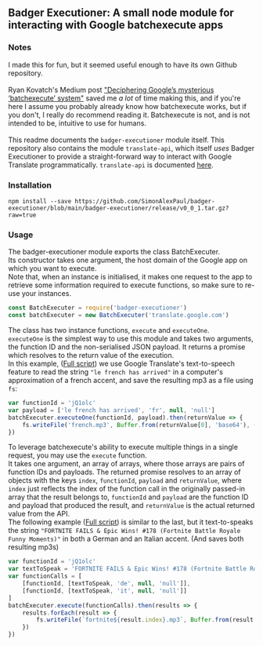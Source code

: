 ## Badger Executioner: A small node module for interacting with Google batchexecute apps

### Notes
I made this for fun, but it seemed useful enough to have its own Github repository.\
\
Ryan Kovatch's Medium post
["Deciphering Google’s mysterious ‘batchexecute’ system"](https://kovatch.medium.com/deciphering-google-batchexecute-74991e4e446c)
saved me _a lot_ of time making this, and if you're here I assume you probably already know how batchexecute works, but if you don't, I really do
recommend reading it. Batchexecute is not, and is not intended to be, intuitive to use for humans.\
\
This readme documents the `badger-executioner` module itself. This repository also contains the module `translate-api`, which itself _uses_ Badger Executioner
to provide a straight-forward way to interact with Google Translate programmatically. `translate-api` is documented [here](/translate-api/README.md).

### Installation
```
npm install --save https://github.com/SimonAlexPaul/badger-executioner/blob/main/badger-executioner/release/v0_0_1.tar.gz?raw=true
```
### Usage
The badger-executioner module exports the class BatchExecuter.\
Its constructor takes one argument, the host domain of the Google app on which you want to execute.\
Note that, when an instance is initialised, it makes one request to the app to retrieve some information required to execute functions, so make sure to re-use your instances.

```js
const BatchExecuter = require('badger-executioner')
const batchExecuter = new BatchExecuter('translate.google.com')
```

The class has two instance functions, `execute` and `executeOne`.\
`executeOne` is the simplest way to use this module and takes two arguments,
the function ID and the non-serialised JSON payload. It returns a promise which resolves to the return value of the execution.\
In this example,
([Full script](/examples/badger-executioner/execute-one.js))
we use Google Translate's text-to-speech feature to read the string `"le french has arrived"` in a computer's approximation
of a french accent, and save the resulting mp3 as a file using `fs`:
```js
var functionId = 'jQ1olc'
var payload = ['le french has arrived', 'fr', null, 'null']
batchExecuter.executeOne(functionId, payload).then(returnValue => {
    fs.writeFile('french.mp3', Buffer.from(returnValue[0], 'base64'), () => {})
})
```

To leverage batchexecute's ability to execute multiple things in a single request, you may use the `execute` function.\
It takes one argument, an array of arrays, where those arrays are pairs of function IDs and payloads. The returned promise resolves to an array of objects
with the keys `index`, `functionId`, `payload` and `returnValue`, where `index` just reflects the index of the function call in the originally passed-in array
that the result belongs to, `functionId` and `payload` are the function ID and payload that produced the result, and `returnValue` is the actual returned value from the API.\
The following example
([Full script](/examples/badger-executioner/execute-multiple.js))
is similar to the last, but it text-to-speaks the string `"FORTNITE FAILS & Epic Wins! #178​ (Fortnite Battle Royale Funny Moments)"` in both a German and an Italian accent. (And saves both resulting mp3s)
```js
var functionId = 'jQ1olc'
var textToSpeak = 'FORTNITE FAILS & Epic Wins! #178​ (Fortnite Battle Royale Funny Moments)'
var functionCalls = [
    [functionId, [textToSpeak, 'de', null, 'null']],
    [functionId, [textToSpeak, 'it', null, 'null']]
]
batchExecuter.execute(functionCalls).then(results => {
    results.forEach(result => {
        fs.writeFile(`fortnite${result.index}.mp3`, Buffer.from(result.returnValue[0], 'base64'), () => {})
    })
})
```